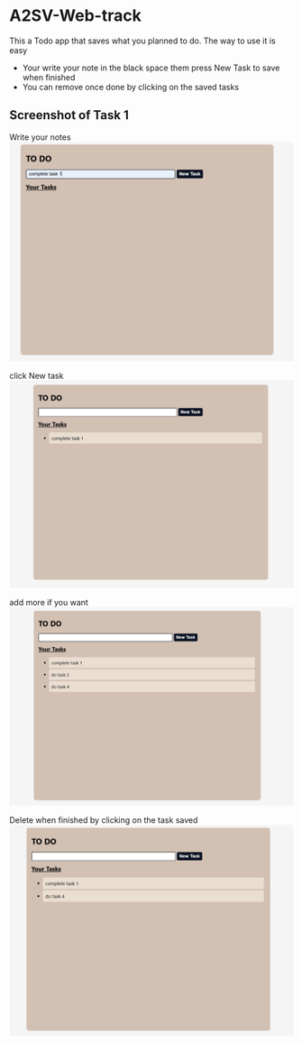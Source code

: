 # A2SV-Web-track
This a Todo app that saves what you planned to do.
The way to use it is easy 
- Your write your note in the black space them press New Task to save when finished
- You can remove once done by clicking on the saved tasks
## Screenshot of Task 1
Write your notes
![First Screenshot](images/First.png)

click New task
![Second Screenshot](images/Second.png)

add more if you want
![Third Screenshot](images/Third.png)

Delete when finished by clicking on the task saved
![Fourth Screenshot](images/Fourth.png)

